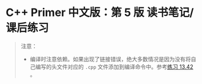# C++ Primer 中文版：第 5 版 读书笔记/课后练习

> 注意：
>
> * 编译时注意依赖。如果出现了链接错误，绝大多数情况是因为没有将自己编写的头文件对应的 `.cpp` 文件添加到编译命令中。参考[练习 13.42](./Chapter13_%E6%8B%B7%E8%B4%9D%E6%8E%A7%E5%88%B6/src/quiz_13.42_main.cpp) 。
